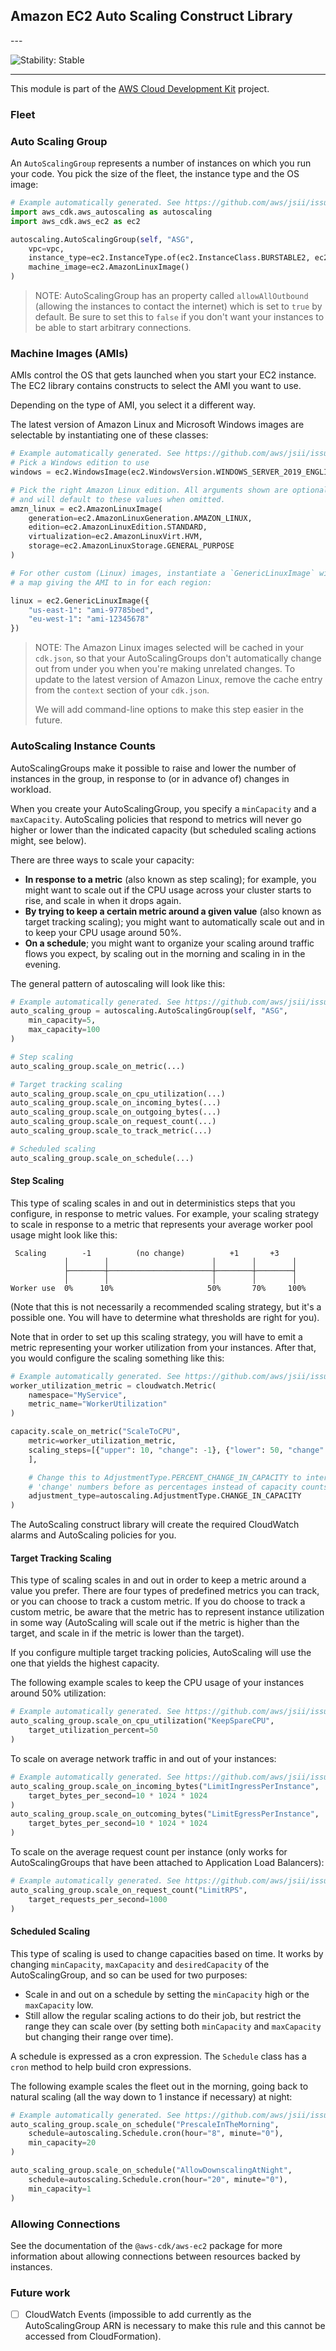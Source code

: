## Amazon EC2 Auto Scaling Construct Library

<!--BEGIN STABILITY BANNER-->---


![Stability: Stable](https://img.shields.io/badge/stability-Stable-success.svg?style=for-the-badge)

---
<!--END STABILITY BANNER-->

This module is part of the [AWS Cloud Development Kit](https://github.com/aws/aws-cdk) project.

### Fleet

### Auto Scaling Group

An `AutoScalingGroup` represents a number of instances on which you run your code. You
pick the size of the fleet, the instance type and the OS image:

```python
# Example automatically generated. See https://github.com/aws/jsii/issues/826
import aws_cdk.aws_autoscaling as autoscaling
import aws_cdk.aws_ec2 as ec2

autoscaling.AutoScalingGroup(self, "ASG",
    vpc=vpc,
    instance_type=ec2.InstanceType.of(ec2.InstanceClass.BURSTABLE2, ec2.InstanceSize.MICRO),
    machine_image=ec2.AmazonLinuxImage()
)
```

> NOTE: AutoScalingGroup has an property called `allowAllOutbound` (allowing the instances to contact the
> internet) which is set to `true` by default. Be sure to set this to `false`  if you don't want
> your instances to be able to start arbitrary connections.

### Machine Images (AMIs)

AMIs control the OS that gets launched when you start your EC2 instance. The EC2
library contains constructs to select the AMI you want to use.

Depending on the type of AMI, you select it a different way.

The latest version of Amazon Linux and Microsoft Windows images are
selectable by instantiating one of these classes:

```python
# Example automatically generated. See https://github.com/aws/jsii/issues/826
# Pick a Windows edition to use
windows = ec2.WindowsImage(ec2.WindowsVersion.WINDOWS_SERVER_2019_ENGLISH_FULL_BASE)

# Pick the right Amazon Linux edition. All arguments shown are optional
# and will default to these values when omitted.
amzn_linux = ec2.AmazonLinuxImage(
    generation=ec2.AmazonLinuxGeneration.AMAZON_LINUX,
    edition=ec2.AmazonLinuxEdition.STANDARD,
    virtualization=ec2.AmazonLinuxVirt.HVM,
    storage=ec2.AmazonLinuxStorage.GENERAL_PURPOSE
)

# For other custom (Linux) images, instantiate a `GenericLinuxImage` with
# a map giving the AMI to in for each region:

linux = ec2.GenericLinuxImage({
    "us-east-1": "ami-97785bed",
    "eu-west-1": "ami-12345678"
})
```

> NOTE: The Amazon Linux images selected will be cached in your `cdk.json`, so that your
> AutoScalingGroups don't automatically change out from under you when you're making unrelated
> changes. To update to the latest version of Amazon Linux, remove the cache entry from the `context`
> section of your `cdk.json`.
>
> We will add command-line options to make this step easier in the future.

### AutoScaling Instance Counts

AutoScalingGroups make it possible to raise and lower the number of instances in the group,
in response to (or in advance of) changes in workload.

When you create your AutoScalingGroup, you specify a `minCapacity` and a
`maxCapacity`. AutoScaling policies that respond to metrics will never go higher
or lower than the indicated capacity (but scheduled scaling actions might, see
below).

There are three ways to scale your capacity:

* **In response to a metric** (also known as step scaling); for example, you
  might want to scale out if the CPU usage across your cluster starts to rise,
  and scale in when it drops again.
* **By trying to keep a certain metric around a given value** (also known as
  target tracking scaling); you might want to automatically scale out and in to
  keep your CPU usage around 50%.
* **On a schedule**; you might want to organize your scaling around traffic
  flows you expect, by scaling out in the morning and scaling in in the
  evening.

The general pattern of autoscaling will look like this:

```python
# Example automatically generated. See https://github.com/aws/jsii/issues/826
auto_scaling_group = autoscaling.AutoScalingGroup(self, "ASG",
    min_capacity=5,
    max_capacity=100
)

# Step scaling
auto_scaling_group.scale_on_metric(...)

# Target tracking scaling
auto_scaling_group.scale_on_cpu_utilization(...)
auto_scaling_group.scale_on_incoming_bytes(...)
auto_scaling_group.scale_on_outgoing_bytes(...)
auto_scaling_group.scale_on_request_count(...)
auto_scaling_group.scale_to_track_metric(...)

# Scheduled scaling
auto_scaling_group.scale_on_schedule(...)
```

#### Step Scaling

This type of scaling scales in and out in deterministics steps that you
configure, in response to metric values. For example, your scaling strategy to
scale in response to a metric that represents your average worker pool usage
might look like this:

```
 Scaling        -1          (no change)          +1       +3
            │        │                       │        │        │
            ├────────┼───────────────────────┼────────┼────────┤
            │        │                       │        │        │
Worker use  0%      10%                     50%       70%     100%
```

(Note that this is not necessarily a recommended scaling strategy, but it's
a possible one. You will have to determine what thresholds are right for you).

Note that in order to set up this scaling strategy, you will have to emit a
metric representing your worker utilization from your instances. After that,
you would configure the scaling something like this:

```python
# Example automatically generated. See https://github.com/aws/jsii/issues/826
worker_utilization_metric = cloudwatch.Metric(
    namespace="MyService",
    metric_name="WorkerUtilization"
)

capacity.scale_on_metric("ScaleToCPU",
    metric=worker_utilization_metric,
    scaling_steps=[{"upper": 10, "change": -1}, {"lower": 50, "change": +1}, {"lower": 70, "change": +3}
    ],

    # Change this to AdjustmentType.PERCENT_CHANGE_IN_CAPACITY to interpret the
    # 'change' numbers before as percentages instead of capacity counts.
    adjustment_type=autoscaling.AdjustmentType.CHANGE_IN_CAPACITY
)
```

The AutoScaling construct library will create the required CloudWatch alarms and
AutoScaling policies for you.

#### Target Tracking Scaling

This type of scaling scales in and out in order to keep a metric around a value
you prefer. There are four types of predefined metrics you can track, or you can
choose to track a custom metric. If you do choose to track a custom metric,
be aware that the metric has to represent instance utilization in some way
(AutoScaling will scale out if the metric is higher than the target, and scale
in if the metric is lower than the target).

If you configure multiple target tracking policies, AutoScaling will use the
one that yields the highest capacity.

The following example scales to keep the CPU usage of your instances around
50% utilization:

```python
# Example automatically generated. See https://github.com/aws/jsii/issues/826
auto_scaling_group.scale_on_cpu_utilization("KeepSpareCPU",
    target_utilization_percent=50
)
```

To scale on average network traffic in and out of your instances:

```python
# Example automatically generated. See https://github.com/aws/jsii/issues/826
auto_scaling_group.scale_on_incoming_bytes("LimitIngressPerInstance",
    target_bytes_per_second=10 * 1024 * 1024
)
auto_scaling_group.scale_on_outcoming_bytes("LimitEgressPerInstance",
    target_bytes_per_second=10 * 1024 * 1024
)
```

To scale on the average request count per instance (only works for
AutoScalingGroups that have been attached to Application Load
Balancers):

```python
# Example automatically generated. See https://github.com/aws/jsii/issues/826
auto_scaling_group.scale_on_request_count("LimitRPS",
    target_requests_per_second=1000
)
```

#### Scheduled Scaling

This type of scaling is used to change capacities based on time. It works by
changing `minCapacity`, `maxCapacity` and `desiredCapacity` of the
AutoScalingGroup, and so can be used for two purposes:

* Scale in and out on a schedule by setting the `minCapacity` high or
  the `maxCapacity` low.
* Still allow the regular scaling actions to do their job, but restrict
  the range they can scale over (by setting both `minCapacity` and
  `maxCapacity` but changing their range over time).

A schedule is expressed as a cron expression. The `Schedule` class has a `cron` method to help build cron expressions.

The following example scales the fleet out in the morning, going back to natural
scaling (all the way down to 1 instance if necessary) at night:

```python
# Example automatically generated. See https://github.com/aws/jsii/issues/826
auto_scaling_group.scale_on_schedule("PrescaleInTheMorning",
    schedule=autoscaling.Schedule.cron(hour="8", minute="0"),
    min_capacity=20
)

auto_scaling_group.scale_on_schedule("AllowDownscalingAtNight",
    schedule=autoscaling.Schedule.cron(hour="20", minute="0"),
    min_capacity=1
)
```

### Allowing Connections

See the documentation of the `@aws-cdk/aws-ec2` package for more information
about allowing connections between resources backed by instances.

### Future work

* [ ] CloudWatch Events (impossible to add currently as the AutoScalingGroup ARN is
  necessary to make this rule and this cannot be accessed from CloudFormation).
